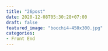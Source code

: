 ```yaml
---
title: "26post"
date: 2020-12-08T05:30:28+07:00
draft: false
featured_image: "bocchi4-450x300.jpg"
categories:
- Front End
---
```


